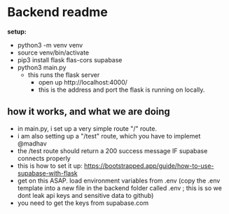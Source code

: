 # Backend readme

**setup:**

- python3 -m venv venv
- source venv/bin/activate
- pip3 install flask flas-cors supabase
- python3 main.py
  - this runs the flask server
    - open up http://localhost:4000/
    - this is the address and port the flask is running on locally.

## how it works, and what we are doing

- in main.py, i set up a very simple route "/" route.
- i am also setting up a "/test" route, which you have to implemet @madhav
- the /test route should return a 200 success message IF supabase connects properly
- this is how to set it up: https://bootstrapped.app/guide/how-to-use-supabase-with-flask
- get on this ASAP. load environment variables from .env (copy the .env template into a new file in the backend folder called .env ; this is so we dont leak api keys and sensitive data to github)
- you need to get the keys from supabase.com
